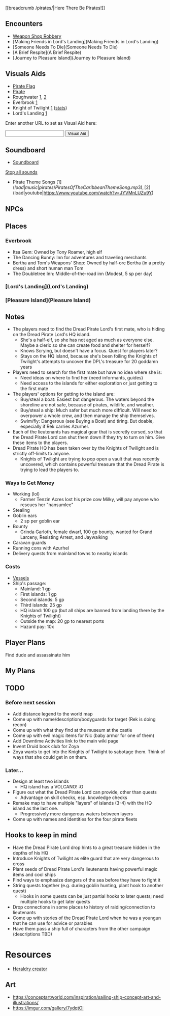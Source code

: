 [[breadcrumb /pirates/|Here There Be Pirates!]]

<script type="module">
    import {init_links, init_visual_aid} from "/static/js/common/visual_aid_backend.js";
    import {init_accordions} from "/static/js/common/utils.js";
    init_links();
    init_visual_aid();
    init_accordions();
</script>

## Encounters

* [Weapon Shop Robbery](weapon-shop-robbery)
* [Making Friends in Lord's Landing](Making Friends in Lord's Landing)
* [Someone Needs To Die](Someone Needs To Die)
* [A Brief Respite](A Brief Respite)
* [Journey to Pleasure Island](Journey to Pleasure Island)

## Visuals Aids

* [Pirate Flag](^pirates/pirate_flag.bmp)
* [Pirate](^pirates/pirate.jpg)
* Roughwater [1](^pirates/roughwater_1.jpg), [2](^pirates/roughwater_2.jpg)
* Everbrook [1](^pirates/everbrook.png)
* Knight of Twilight [1](^pirates/knight_of_twilight.png) ([stats](https://5e.tools/bestiary.html#veteran_mm))
* Lord's Landing [1](^pirates/lords_landing_1.jpg)

Enter another URL to set as Visual Aid here:

<input type="text" id="custom_visual_aid_url"> <button id="custom_visual_aid_button">Visual Aid</button>

## Soundboard

* [Soundboard](Soundboard)

[Stop all sounds]($stop|all|none)

* Pirate Theme Songs [1]($load|music|pirates/Pirates Of The Caribbean Theme Song.mp3), [2]($load|youtube|https://www.youtube.com/watch?v=JYVMnLUZu9Y)

## NPCs

## Places

### Everbrook

* Itsa Gem: Owned by Tony Roamer, high elf
* The Dancing Bunny: Inn for adventures and traveling merchants
* Bertha and Tom's Weapons' Shop: Owned by half-orc Bertha (in a pretty dress) and short human man Tom
* The Doubletree Inn: Middle-of-the-road inn (Modest, 5 sp per day)

### [Lord's Landing](Lord's Landing)

### [Pleasure Island](Pleasure Island)

## Notes

* The players need to find the Dread Pirate Lord's first mate, who is hiding on the Dread Pirate Lord's HQ island.
    * She's a half-elf, so she has not aged as much as everyone else. Maybe a cleric so she can create food and shelter for herself?
    * Knows Scrying, but doesn't have a focus. Quest for players later?
    * Stays on the HQ island, because she's been foiling the Knights of Twilight's attempts to uncover the DPL's treasure for 20 goddamn years
* Players need to search for the first mate but have no idea where she is:
    * Need ideas on where to find her (need informants, guides)
    * Need access to the islands for either exploration or just getting to the first mate
* The players' options for getting to the island are:
    * Buy/steal a boat: Easiest but dangerous. The waters beyond the shoreline are not safe, because of pirates, wildlife, and weather.
    * Buy/steal a ship: Much safer but much more difficult. Will need to overpower a whole crew, and then manage the ship themselves.
    * Swim/fly: Dangerous (see Buying a Boat) and tiring. But doable, especially if Rek carries Azurhel.
* Each of the lieutenants has magical gear that is secretly cursed, so that the Dread Pirate Lord can shut them down if they try to turn on him. Give these items to the players.
* Dread Pirate HQ has been taken over by the Knights of Twilight and is strictly off-limits to anyone.
    * Knights of Twilight are trying to pop open a vault that was recently uncovered, which contains powerful treasure that the Dread Pirate is trying to lead the players to.

### Ways to Get Money

* Working (lol)
    * Farmer Tenzin Acres lost his prize cow Milky, will pay anyone who rescues her "hansumlee"
* Stealing
* Goblin ears
    * 2 sp per goblin ear
* Bounty
    * Grinda Garloth, female dwarf, 100 gp bounty, wanted for Grand Larceny, Resisting Arrest, and Jaywalking
* Caravan guards
* Running cons with Azurhel
* Delivery quests from mainland towns to nearby islands

### Costs

* [Vessels](/dnd/general/equipment#mounts-and-vehicles)
* Ship's passage:
    * Mainland: 1 gp
    * First islands: 1 gp
    * Second islands: 5 gp
    * Third islands: 25 gp
    * HQ island: 100 gp (but all ships are banned from landing there by the Knights of Twilight)
    * Outside the map: 20 gp to nearest ports
    * Hazard pay: 10x

## Player Plans

Find dude and assassinate him

## My Plans

## TODO

### Before next session

* Add distance legend to the world map
* Come up with name/description/bodyguards for target (Rek is doing recon)
* Come up with what they find at the museum at the castle
* Come up with evil magic items for Nic (baby armor for one of them)
* Add Downtime Activities link to the main wiki page
* Invent Druid book club for Zoya
* Zoya wants to get into the Knights of Twilight to sabotage them. Think of ways that she could get in on them.

### Later...

* Design at least two islands
    * HQ island has a VOLCANO! :O
* Figure out what the Dread Pirate Lord can provide, other than quests
    * Advantage on skill checks, esp. knowledge checks
* Remake map to have multiple "layers" of islands (3-4) with the HQ island as the last one.
    * Progressively more dangerous waters between layers
* Come up with names and identities for the four pirate fleets

## Hooks to keep in mind

* Have the Dread Pirate Lord drop hints to a great treasure hidden in the depths of his HQ
* Introduce Knights of Twilight as elite guard that are very dangerous to cross
* Plant seeds of Dread Pirate Lord's lieutenants having powerful magic items and cool ships
* Find ways to emphasize dangers of the sea before they have to fight it
* String quests together (e.g. during goblin hunting, plant hook to another quest)
    * Hooks in some quests can be just partial hooks to later quests; need multiple hooks to get later quests
* Drop connections in some places to history of raiding/connection to lieutenants
* Come up with stories of the Dread Pirate Lord when he was a youngun that he can use for advice or parables
* Have them pass a ship full of characters from the other campaign (descriptions TBD)

# Resources

* [Heraldry creator](https://worldspinner.com/heraldry/device_editor/)

## Art

* <https://conceptartworld.com/inspiration/sailing-ship-concept-art-and-illustrations/>
* <https://imgur.com/gallery/7ydqtOi>
